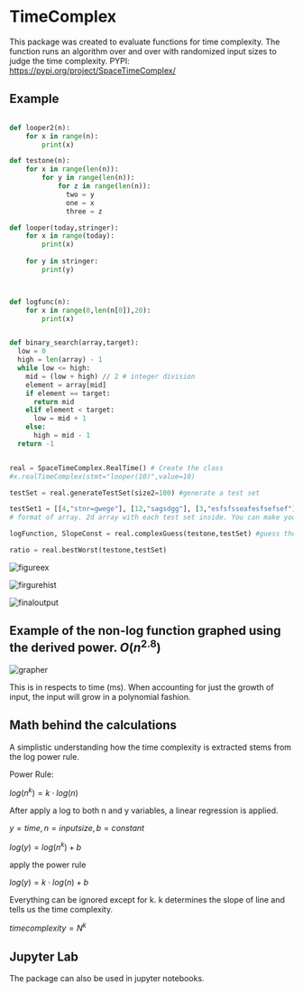 # TimeComplex

This package was created to evaluate functions for time complexity. The function runs an algorithm over and over with randomized input sizes to judge the time complexity.
PYPI:
<https://pypi.org/project/SpaceTimeComplex/>

## Example

```python

def looper2(n):
    for x in range(n):
        print(x)

def testone(n):
    for x in range(len(n)):
        for y in range(len(n)):
            for z in range(len(n)):
              two = y
              one = x
              three = z

def looper(today,stringer):
    for x in range(today):
        print(x)
    
    for y in stringer:
        print(y)



def logfunc(n):
    for x in range(0,len(n[0]),20):
        print(x) 


def binary_search(array,target):
  low = 0
  high = len(array) - 1
  while low <= high:
    mid = (low + high) // 2 # integer division
    element = array[mid]
    if element == target:
      return mid
    elif element < target:
      low = mid + 1
    else:
      high = mid - 1
  return -1


real = SpaceTimeComplex.RealTime() # Create the class
#x.realTimeComplex(stmt="looper(10)",value=10)

testSet = real.generateTestSet(size2=100) #generate a test set

testSet1 = [[4,"stnr=gwege"], [12,"sagsdgg"], [3,"esfsfsseafesfsefsef"], [45,"stnrefgseege"], [17,"sagwetjtwfwe"], [34,"esfsfssem"],[41,"stn"], [53,"sakhhksdgg"], [24,"esjfjkkfsefsef"], [70,"stnwete"], [7,"sagwefwewsdfsdffwe"] ] 
# format of array. 2d array with each test set inside. You can make your own or just generate one with generateTestSet()

logFunction, SlopeConst = real.complexGuess(testone,testSet) #guess the complexity of a function. Returns the guess and a plot

ratio = real.bestWorst(testone,testSet)

```

![figureex](https://github.com/hodge-py/TimeComplex/assets/105604814/a59a49ab-1aa3-48d6-80e3-fe3d68ef33f5)

![firgurehist](https://github.com/hodge-py/TimeComplex/assets/105604814/48ac6f25-91ac-4163-adac-5cfe8f8c710c)

![finaloutput](https://github.com/hodge-py/TimeComplex/assets/105604814/97450568-cd8f-4a6d-9c6c-d666dfa6c9c8)

## Example of the non-log function graphed using the derived power. $O(n^{2.8})$

![grapher](https://github.com/hodge-py/TimeComplex/assets/105604814/028554a6-36c5-431f-b1ba-58bdd0a23223)

This is in respects to time (ms). When accounting for just the growth of input, the input will grow in a polynomial fashion.

## Math behind the calculations

A simplistic understanding how the time complexity is extracted stems from the log power rule.

Power Rule:

$log(n^k) = k \cdot log(n)$

After apply a log to both n and y variables, a linear regression is applied.

$y = time, n = input size, b = constant$

$log(y) = log(n^k) + b$

apply the power rule

$log(y) = k \cdot log(n) + b$

Everything can be ignored except for k. k determines the slope of line and tells us the time complexity.

$time complexity = N^k$

## Jupyter Lab

The package can also be used in jupyter notebooks.
